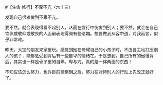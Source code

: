 #【生命⋅修行】不卑不亢（六十三）

发现自己很难做到不卑不亢。

要不然，就会表现得看不起别人，从而在言行中伤害到别人；要不然，就会在自己钦佩或敬仰或敬畏的人面前表现得颇有些谄媚。想要做到从容中道，对我而言，似乎非常难。

昨天，大宝的朋友来家里玩。感觉到她在夸耀自己的小孩子时，不由自主地打压别人的孩子，能够感受到背后有一些自卑的情绪在。于是想到，自己所有的傲慢背后，其实也一样是骨子里的自卑。卑与亢，真的是一体两面的东西！

不知应该怎么努力，也许目前觉察到之后，努力在对待别人的行动上先改正就好了。